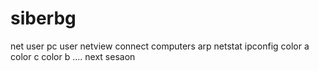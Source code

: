 # siberbg
net user pc user
netview connect computers
arp
netstat 
ipconfig
color a
color c
color b
.... next sesaon
